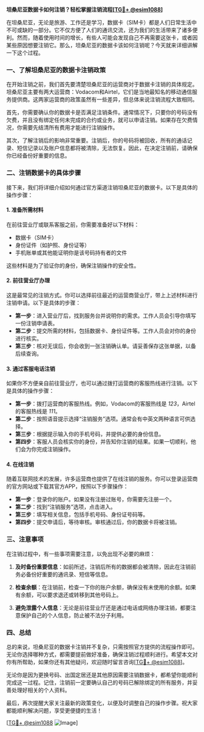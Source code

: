 **坦桑尼亚数据卡如何注销？轻松掌握注销流程[[TG💪+ @esim1088](https://t.me/s/esim1088)]**

在坦桑尼亚，无论是旅游、工作还是学习，数据卡（SIM卡）都是人们日常生活中不可或缺的一部分。它不仅方便了人们的通讯交流，还为我们的生活带来了诸多便利。然而，随着使用时间的增长，有些人可能会发现自己不再需要这张卡，或者因某些原因想要注销它。那么，坦桑尼亚的数据卡该如何注销呢？今天就来详细讲解一下这个过程。

### 一、了解坦桑尼亚的数据卡注销政策

在开始注销之前，我们首先要清楚坦桑尼亚的运营商对于数据卡注销的具体规定。坦桑尼亚主要有两大运营商：Vodacom和Airtel，它们是当地最知名的移动通信服务提供商。这两家运营商的政策虽然有一些差异，但总体来说注销流程大致相同。

首先，你需要确认你的数据卡是否满足注销条件。通常情况下，只要你的号码没有欠费，并且没有绑定任何未完成的合约或业务，就可以申请注销。如果存在欠费情况，你需要先结清所有费用才能进行注销操作。

其次，了解注销后的影响非常重要。注销后，你的号码将被回收，所有的通话记录、短信记录以及账户信息都将被清除，无法恢复。因此，在决定注销前，请确保你已经备份好重要的信息。

### 二、注销数据卡的具体步骤

接下来，我们将详细介绍如何通过官方渠道注销坦桑尼亚的数据卡。以下是具体的操作步骤：

#### 1. 准备所需材料

在前往营业厅或联系客服之前，你需要准备好以下材料：
- 数据卡（SIM卡）
- 身份证件（如护照、身份证等）
- 手机账单或其他能证明你是该号码持有者的文件

这些材料是为了验证你的身份，确保注销操作的安全性。

#### 2. 前往营业厅办理

这是最常见的注销方式。你可以选择前往最近的运营商营业厅，带上上述材料进行注销申请。以下是具体的步骤：

- **第一步**：进入营业厅后，找到服务台并说明你的需求。工作人员会引导你填写一份注销申请表。
- **第二步**：提交所需的材料，包括数据卡、身份证件等。工作人员会对你的身份进行核实。
- **第三步**：核对无误后，你会收到一张注销确认单。请妥善保存这张单据，以备后续查询。

#### 3. 通过客服电话注销

如果你不方便亲自前往营业厅，也可以通过拨打运营商的客服热线进行注销。以下是具体的操作步骤：

- **第一步**：拨打运营商的客服热线。例如，Vodacom的客服热线是 *123*，Airtel的客服热线是 *111*。
- **第二步**：按照语音提示选择“注销服务”选项。通常会有中英文两种语言可供选择。
- **第三步**：根据提示输入你的手机号码，并提供必要的身份信息。
- **第四步**：客服人员会核实你的身份，并告知你注销的结果。如果一切顺利，他们会为你完成注销操作。

#### 4. 在线注销

随着互联网技术的发展，许多运营商也提供了在线注销的服务。你可以登录运营商的官方网站或下载其官方APP，按照以下步骤操作：

- **第一步**：登录你的账户。如果没有注册过账号，你需要先注册一个。
- **第二步**：找到“注销服务”选项，点击进入。
- **第三步**：填写相关信息，包括手机号码、身份证号码等。
- **第四步**：提交申请后，等待审核。审核通过后，你的数据卡将被注销。

### 三、注意事项

在注销过程中，有一些事项需要注意，以免出现不必要的麻烦：

1. **及时备份重要信息**：如前所述，注销后所有的数据都会被清除，因此在注销前务必备份好重要的通讯录、短信等信息。
   
2. **检查余额**：在注销前，检查一下你的账户余额，确保没有未使用的余额。如果有余额，可以要求退还或转移到其他号码上。

3. **避免泄露个人信息**：无论是前往营业厅还是通过电话或网络办理注销，都要注意保护自己的个人信息，防止被不法分子利用。

### 四、总结

总的来说，坦桑尼亚的数据卡注销并不复杂，只需按照官方提供的流程操作即可。无论你选择哪种方式，都需要提前做好准备，确保注销过程顺利进行。希望本文对你有所帮助，如果你还有其他疑问，欢迎随时留言咨询[[TG💪+ @esim1088](https://t.me/s/esim1088)]。

无论你是因为更换号码、出国定居还是其他原因需要注销数据卡，都希望你能顺利完成这一过程。记住，注销前一定要确认自己的号码已解除绑定的所有服务，并妥善处理好相关的个人资料。

最后，再次提醒大家关注最新的政策变化，以便及时调整自己的操作步骤。祝大家都能顺利解决问题，享受更便捷的生活！

[[TG💪+ @esim1088](https://t.me/s/esim1088) ![Image](https://i.postimg.cc/4NQfJmqS/Snipaste-2025-05-13-00-14-12.png)]